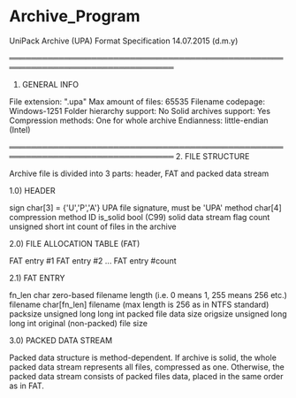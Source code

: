 # Archive_Program
UniPack Archive (UPA) Format Specification 
14.07.2015 (d.m.y) 
 
════════════════════════════════════════════════════════════════════════════════ 
1. GENERAL INFO 
 
File extension:            ".upa" 
Max amount of files:       65535 
Filename codepage:         Windows-1251 
Folder hierarchy support:  No 
Solid archives support:    Yes 
Compression methods:       One for whole archive 
Endianness:                little-endian (Intel) 
 
════════════════════════════════════════════════════════════════════════════════ 
2. FILE STRUCTURE 
 
Archive file is divided into 3 parts: header, FAT and packed data stream 
 
1.0) HEADER 
 
sign    char[3] = {'U','P','A'} 
  UPA file signature, must be 'UPA' 
method    char[4] 
  compression method ID 
is_solid  bool (C99) 
  solid data stream flag 
count     unsigned short int 
  count of files in the archive 

 
2.0) FILE ALLOCATION TABLE (FAT) 
 
FAT entry #1 
FAT entry #2 
... 
FAT entry #count 

2.1) FAT ENTRY
 
fn_len    char 
  zero-based filename length (i.e. 0 means 1, 255 means 256 etc.) 
filename  char[fn_len] 
  filename (max length is 256 as in NTFS standard) 
packsize  unsigned long long int 
  packed file data size 
origsize  unsigned long long int 
  original (non-packed) file size 

3.0) PACKED DATA STREAM 

Packed data structure is method-dependent. 
If archive is solid, the whole packed data stream represents all files, compressed as one. 
Otherwise, the packed data stream consists of packed files data, placed in the same order as in FAT. 
